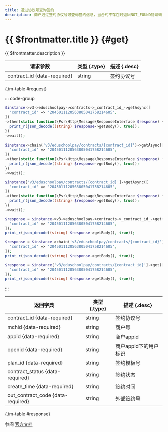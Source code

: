 ```yaml
---
title: 通过协议号查询签约
description: 商户通过签约协议号可查询签约信息，当合约不存在时返回NOT_FOUND错误码
---
```


# {{ $frontmatter.title }} {#get}

{{ $frontmatter.description }}

| 请求参数 | 类型 {.type} | 描述 {.desc}
| --- | --- | ---
| contract_id {data-required} | string | 签约协议号

{.im-table #request}

::: code-group

```php [异步纯链式]
$instance->v3->eduschoolpay->contracts->_contract_id_->getAsync([
  'contract_id' => '2045011120563805041758214605',
])
->then(static function(\Psr\Http\Message\ResponseInterface $response) {
  print_r(json_decode((string) $response->getBody(), true));
})
->wait();
```

```php [异步声明式]
$instance->chain('v3/eduschoolpay/contracts/{contract_id}')->getAsync([
  'contract_id' => '2045011120563805041758214605',
])
->then(static function(\Psr\Http\Message\ResponseInterface $response) {
  print_r(json_decode((string) $response->getBody(), true));
})
->wait();
```

```php [异步属性式]
$instance['v3/eduschoolpay/contracts/{contract_id}']->getAsync([
  'contract_id' => '2045011120563805041758214605',
])
->then(static function(\Psr\Http\Message\ResponseInterface $response) {
  print_r(json_decode((string) $response->getBody(), true));
})
->wait();
```

```php [同步纯链式]
$response = $instance->v3->eduschoolpay->contracts->_contract_id_->get([
  'contract_id' => '2045011120563805041758214605',
]);
print_r(json_decode((string) $response->getBody(), true));
```

```php [同步声明式]
$response = $instance->chain('v3/eduschoolpay/contracts/{contract_id}')->get([
  'contract_id' => '2045011120563805041758214605',
]);
print_r(json_decode((string) $response->getBody(), true));
```

```php [同步属性式]
$response = $instance['v3/eduschoolpay/contracts/{contract_id}']->get([
  'contract_id' => '2045011120563805041758214605',
]);
print_r(json_decode((string) $response->getBody(), true));
```

:::

| 返回字典 | 类型 {.type} | 描述 {.desc}
| --- | --- | ---
| contract_id {data-required} | string | 签约协议号
| mchid {data-required} | string | 商户号
| appid {data-required} | string | 商户appid
| openid {data-required} | string | 商户appid下的用户标识
| plan_id {data-required} | string | 签约模板号
| contract_status {data-required} | string | 签约状态
| create_time {data-required} | string | 签约时间
| out_contract_code {data-required} | string | 外部签约号

{.im-table #response}

参阅 [官方文档](https://pay.weixin.qq.com/wiki/doc/apiv3/wxpay/edu/eduschoolpay/chapter3_2.shtml)
